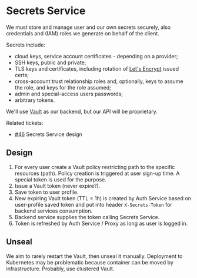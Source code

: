 # Secrets Service

We must store and manage user and our own secrets securely, also credentials and (IAM) roles we generate on behalf of the client.

Secrets include:

- cloud keys, service account certificates - depending on a provider;
- SSH keys, public and private;
- TLS keys and certificates, including rotation of [Let's Encrypt] issued certs;
- cross-account trust relationship roles and, optionally, keys to assume the role, and keys for the role assumed;
- admin and special-access users passwords;
- arbitrary tokens.

We'll use [Vault] as our backend, but our API will be proprietary.

Related tickets:

- [#46](https://github.com/agilestacks/control-plane/issues/46) Secrets Service design

## Design

1. For every user create a Vault policy restricting path to the specific resources (path). Policy creation is triggered at user sign-up time. A special token is used for the purpose.
2. Issue a Vault token (never expire?).
3. Save token to user profile.
4. New expiring Vault token (TTL = 1h) is created by Auth Service based on user-profile saved token and put into header `X-Secrets-Token` for backend services consumption.
5. Backend service supplies the token calling Secrets Service.
6. Token is refreshed by Auth Service / Proxy as long as user is logged in.

## Unseal

We aim to rarely restart the Vault, then unseal it manually. Deployment to Kubernetes may be problematic because container can be moved by infrastructure. Probably, use clustered Vault.


[Vault]: https://www.vaultproject.io/
[Let's Encrypt]: https://letsencrypt.org/
